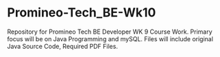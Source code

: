 # Promineo-Tech_BE-Wk10
Repository for Promineo Tech BE Developer WK 9 Course Work. Primary focus will be on Java Programming and mySQL. Files will include original Java Source Code, Required PDF Files.
